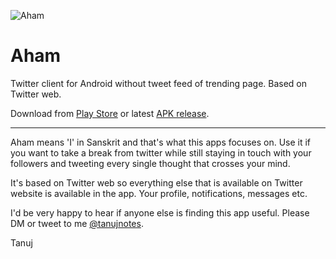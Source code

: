 ![Aham](https://repository-images.githubusercontent.com/281480707/6cc97b80-6ae9-11eb-8913-cecee49c19e5)

# Aham
Twitter client for Android without tweet feed of trending page. Based on Twitter web.

Download from [Play Store](https://play.google.com/store/apps/details?id=app.olauncher.aham)
or latest [APK release](https://github.com/tanujnotes/Aham/releases/).

---

Aham means 'I' in Sanskrit and that's what this apps focuses on. Use it if you want to take a break from twitter while still staying in touch with your followers and tweeting every single thought that crosses your mind.

It's based on Twitter web so everything else that is available on Twitter website is available in the app. Your profile, notifications, messages etc.

I'd be very happy to hear if anyone else is finding this app useful. 
Please DM or tweet to me [@tanujnotes](https://twitter.com/tanujnotes/).

Tanuj
